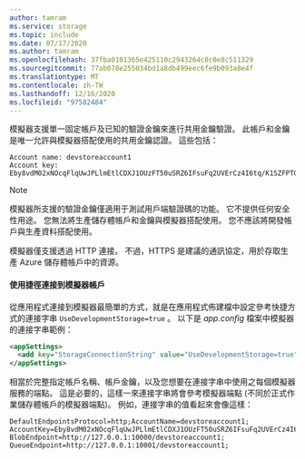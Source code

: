 ```yaml
---
author: tamram
ms.service: storage
ms.topic: include
ms.date: 07/17/2020
ms.author: tamram
ms.openlocfilehash: 37fba0101365e425110c2943264c8c0e8c511329
ms.sourcegitcommit: 77ab078e255034bd1a8db499eec6fe9b093a8e4f
ms.translationtype: MT
ms.contentlocale: zh-TW
ms.lasthandoff: 12/16/2020
ms.locfileid: "97582484"
---
```

模擬器支援單一固定帳戶及已知的驗證金鑰來進行共用金鑰驗證。 此帳戶和金鑰是唯一允許與模擬器搭配使用的共用金鑰認證。 這些包括：

```
Account name: devstoreaccount1
Account key: Eby8vdM02xNOcqFlqUwJPLlmEtlCDXJ1OUzFT50uSRZ6IFsuFq2UVErCz4I6tq/K1SZFPTOtr/KBHBeksoGMGw==
```

> [!NOTE]
> 模擬器所支援的驗證金鑰僅適用于測試用戶端驗證碼的功能。 它不提供任何安全性用途。 您無法將生產儲存體帳戶和金鑰與模擬器搭配使用。 您不應該將開發帳戶與生產資料搭配使用。
> 
> 模擬器僅支援透過 HTTP 連接。 不過，HTTPS 是建議的通訊協定，用於存取生產 Azure 儲存體帳戶中的資源。
> 

#### <a name="connect-to-the-emulator-account-using-a-shortcut"></a>使用捷徑連接到模擬器帳戶
從應用程式連接到模擬器最簡單的方式，就是在應用程式佈建檔中設定參考快捷方式的連接字串 `UseDevelopmentStorage=true` 。 以下是 *app.config* 檔案中模擬器的連接字串範例： 

```xml
<appSettings>
  <add key="StorageConnectionString" value="UseDevelopmentStorage=true" />
</appSettings>
```

相當於完整指定帳戶名稱、帳戶金鑰，以及您想要在連接字串中使用之每個模擬器服務的端點。 這是必要的，這樣一來連接字串將會參考模擬器端點 (不同於正式作業儲存體帳戶的模擬器端點)。 例如，連接字串的值看起來會像這樣：

```
DefaultEndpointsProtocol=http;AccountName=devstoreaccount1;
AccountKey=Eby8vdM02xNOcqFlqUwJPLlmEtlCDXJ1OUzFT50uSRZ6IFsuFq2UVErCz4I6tq/K1SZFPTOtr/KBHBeksoGMGw==;
BlobEndpoint=http://127.0.0.1:10000/devstoreaccount1;
QueueEndpoint=http://127.0.0.1:10001/devstoreaccount1;
```
